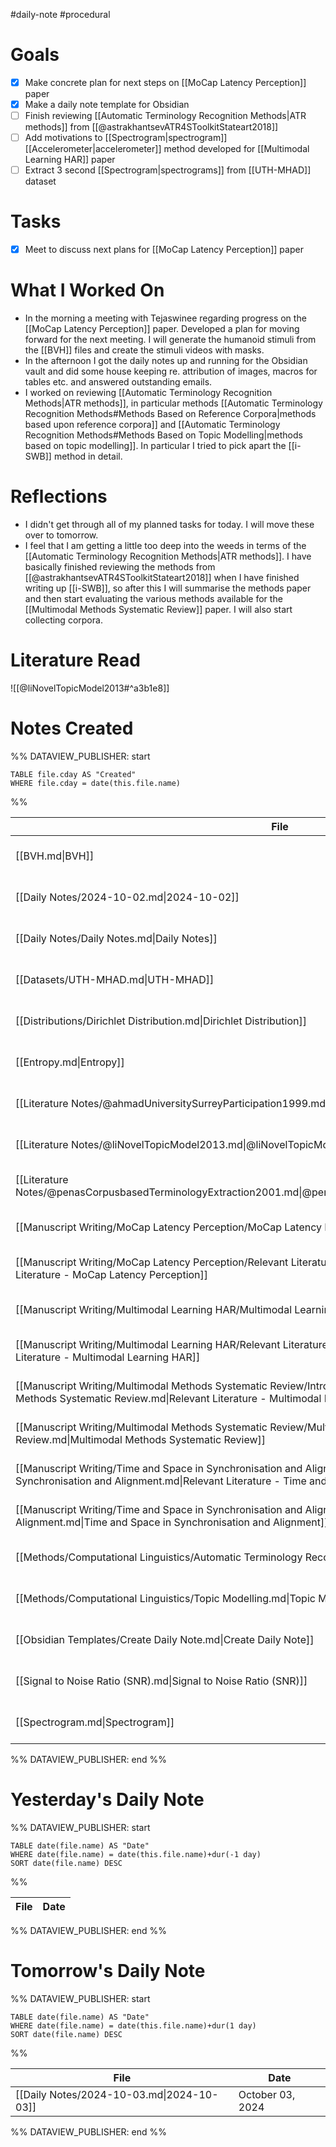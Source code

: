 #daily-note #procedural

# Goals

- [x] Make concrete plan for next steps on [[MoCap Latency Perception]] paper
- [x] Make a daily note template for Obsidian
- [ ] Finish reviewing [[Automatic Terminology Recognition Methods|ATR methods]] from [[@astrakhantsevATR4SToolkitStateart2018]]
- [ ] Add motivations to [[Spectrogram|spectrogram]] [[Accelerometer|accelerometer]] method developed for [[Multimodal Learning HAR]] paper
- [ ] Extract 3 second [[Spectrogram|spectrograms]] from [[UTH-MHAD]] dataset

# Tasks

- [x] Meet to discuss next plans for [[MoCap Latency Perception]] paper

# What I Worked On

- In the morning a meeting with Tejaswinee regarding progress on the [[MoCap Latency Perception]] paper. Developed a plan for moving forward for the next meeting. I will generate the humanoid stimuli from the [[BVH]] files and create the stimuli videos with masks.
- In the afternoon I got the daily notes up and running for the Obsidian vault and did some house keeping re. attribution of images, macros for tables etc. and answered outstanding emails.
- I worked on reviewing [[Automatic Terminology Recognition Methods|ATR methods]], in particular methods [[Automatic Terminology Recognition Methods#Methods Based on Reference Corpora|methods based upon reference corpora]] and [[Automatic Terminology Recognition Methods#Methods Based on Topic Modelling|methods based on topic modelling]]. In particular I tried to pick apart the [[i-SWB]] method in detail.

# Reflections

- I didn't get through all of my planned tasks for today. I will move these over to tomorrow.
- I feel that I am getting a little too deep into the weeds in terms of the [[Automatic Terminology Recognition Methods|ATR methods]]. I have basically finished reviewing the methods from [[@astrakhantsevATR4SToolkitStateart2018]] when I have finished writing up [[i-SWB]], so after this I will summarise the methods paper and then start evaluating the various methods available for the [[Multimodal Methods Systematic Review]] paper. I will also start collecting corpora.

# Literature Read

![[@liNovelTopicModel2013#^a3b1e8]]

# Notes Created

%% DATAVIEW_PUBLISHER: start
```dataview
TABLE file.cday AS "Created"
WHERE file.cday = date(this.file.name)
```
%%

| File                                                                                                                                                                                                                   | Created          |
| ---------------------------------------------------------------------------------------------------------------------------------------------------------------------------------------------------------------------- | ---------------- |
| [[BVH.md\|BVH]]                                                                                                                                                                                                        | October 02, 2024 |
| [[Daily Notes/2024-10-02.md\|2024-10-02]]                                                                                                                                                                              | October 02, 2024 |
| [[Daily Notes/Daily Notes.md\|Daily Notes]]                                                                                                                                                                            | October 02, 2024 |
| [[Datasets/UTH-MHAD.md\|UTH-MHAD]]                                                                                                                                                                                     | October 02, 2024 |
| [[Distributions/Dirichlet Distribution.md\|Dirichlet Distribution]]                                                                                                                                                    | October 02, 2024 |
| [[Entropy.md\|Entropy]]                                                                                                                                                                                                | October 02, 2024 |
| [[Literature Notes/@ahmadUniversitySurreyParticipation1999.md\|@ahmadUniversitySurreyParticipation1999]]                                                                                                               | October 02, 2024 |
| [[Literature Notes/@liNovelTopicModel2013.md\|@liNovelTopicModel2013]]                                                                                                                                                 | October 02, 2024 |
| [[Literature Notes/@penasCorpusbasedTerminologyExtraction2001.md\|@penasCorpusbasedTerminologyExtraction2001]]                                                                                                         | October 02, 2024 |
| [[Manuscript Writing/MoCap Latency Perception/MoCap Latency Perception.md\|MoCap Latency Perception]]                                                                                                                  | October 02, 2024 |
| [[Manuscript Writing/MoCap Latency Perception/Relevant Literature - MoCap Latency Perception.md\|Relevant Literature - MoCap Latency Perception]]                                                                      | October 02, 2024 |
| [[Manuscript Writing/Multimodal Learning HAR/Multimodal Learning HAR.md\|Multimodal Learning HAR]]                                                                                                                     | October 02, 2024 |
| [[Manuscript Writing/Multimodal Learning HAR/Relevant Literature - Multimodal Learning HAR.md\|Relevant Literature - Multimodal Learning HAR]]                                                                         | October 02, 2024 |
| [[Manuscript Writing/Multimodal Methods Systematic Review/Introduction/Relevant Literature - Multimodal Methods Systematic Review.md\|Relevant Literature - Multimodal Methods Systematic Review]]                     | October 02, 2024 |
| [[Manuscript Writing/Multimodal Methods Systematic Review/Multimodal Methods Systematic Review.md\|Multimodal Methods Systematic Review]]                                                                              | October 02, 2024 |
| [[Manuscript Writing/Time and Space in Synchronisation and Alignment/Relevant Literature - Time and Space in Synchronisation and Alignment.md\|Relevant Literature - Time and Space in Synchronisation and Alignment]] | October 02, 2024 |
| [[Manuscript Writing/Time and Space in Synchronisation and Alignment/Time and Space in Synchronisation and Alignment.md\|Time and Space in Synchronisation and Alignment]]                                             | October 02, 2024 |
| [[Methods/Computational Linguistics/Automatic Terminology Recognition (ATR)/Methods/i-SWB.md\|i-SWB]]                                                                                                                  | October 02, 2024 |
| [[Methods/Computational Linguistics/Topic Modelling.md\|Topic Modelling]]                                                                                                                                              | October 02, 2024 |
| [[Obsidian Templates/Create Daily Note.md\|Create Daily Note]]                                                                                                                                                         | October 02, 2024 |
| [[Signal to Noise Ratio (SNR).md\|Signal to Noise Ratio (SNR)]]                                                                                                                                                        | October 02, 2024 |
| [[Spectrogram.md\|Spectrogram]]                                                                                                                                                                                        | October 02, 2024 |

%% DATAVIEW_PUBLISHER: end %%

# Yesterday's Daily Note

%% DATAVIEW_PUBLISHER: start
```dataview
TABLE date(file.name) AS "Date"
WHERE date(file.name) = date(this.file.name)+dur(-1 day)
SORT date(file.name) DESC
```
%%

| File | Date |
| ---- | ---- |

%% DATAVIEW_PUBLISHER: end %%

# Tomorrow's Daily Note

%% DATAVIEW_PUBLISHER: start
```dataview
TABLE date(file.name) AS "Date"
WHERE date(file.name) = date(this.file.name)+dur(1 day)
SORT date(file.name) DESC
```
%%

| File                                      | Date             |
| ----------------------------------------- | ---------------- |
| [[Daily Notes/2024-10-03.md\|2024-10-03]] | October 03, 2024 |

%% DATAVIEW_PUBLISHER: end %%